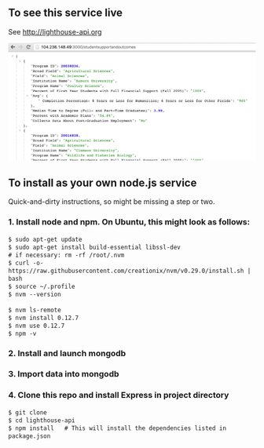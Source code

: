 ## To see this service live

See http://lighthouse-api.org

![Screenshot](screenshot.png)


## To install as your own node.js service

Quick-and-dirty instructions, so might be missing a step or two.

### 1. Install node and npm.  On Ubuntu, this might look as follows:

```
$ sudo apt-get update
$ sudo apt-get install build-essential libssl-dev
# if necessary: rm -rf /root/.nvm
$ curl -o- https://raw.githubusercontent.com/creationix/nvm/v0.29.0/install.sh | bash
$ source ~/.profile
$ nvm --version

$ nvm ls-remote
$ nvm install 0.12.7
$ nvm use 0.12.7
$ npm -v
```

### 2. Install and launch mongodb

### 3. Import data into mongodb

### 4. Clone this repo and install Express in project directory

```
$ git clone 
$ cd lighthouse-api
$ npm install   # This will install the dependencies listed in package.json
```
